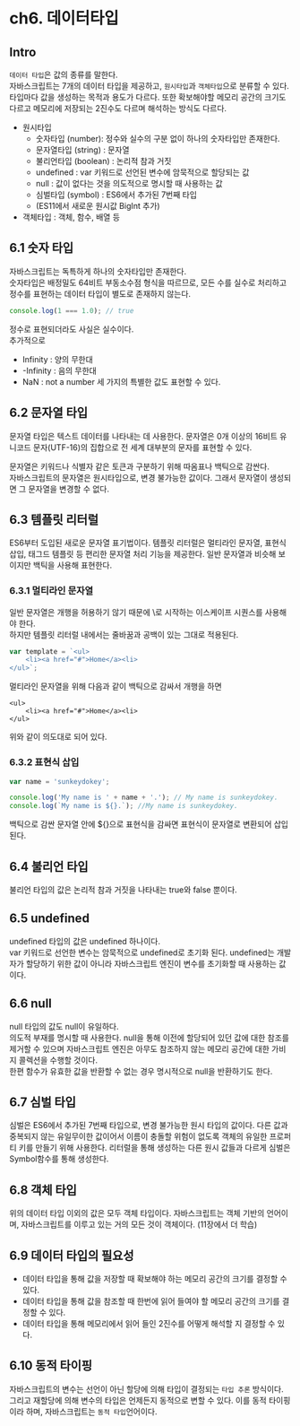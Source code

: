 # ch6. 데이터타입

## Intro
`데이터 타입`은 값의 종류를 말한다.<br>
자바스크립트는 7개의 데이터 타입을 제공하고, `원시타입`과 `객체타입`으로 분류할 수 있다.<br>
타입마다 값을 생성하는 목적과 용도가 다르다. 또한 확보해야할 메모리 공간의 크기도 다르고 메모리에 저장되는 2진수도 다르며 해석하는 방식도 다르다.
- 원시타입
    - 숫자타입 (number): 정수와 실수의 구분 없이 하나의 숫자타입만 존재한다.
    - 문자열타입 (string) : 문자열
    - 불리언타입 (boolean) : 논리적 참과 거짓
    - undefined : var 키워드로 선언된 변수에 암묵적으로 할당되는 값
    - null : 값이 없다는 것을 의도적으로 명시할 때 사용하는 값
    - 심벌타입 (symbol) : ES6에서 추가된 7번째 타입
    - (ES11에서 새로운 원시값 BigInt 추가)
- 객체타입 : 객체, 함수, 배열 등

## 6.1 숫자 타입
자바스크립트는 독특하게 하나의 숫자타입만 존재한다.<br>
숫자타입은 배정밀도 64비트 부동소수점 형식을 따르므로, 모든 수를 실수로 처리하고 정수를 표현하는 데이터 타입이 별도로 존재하지 않는다.
```javascript
console.log(1 === 1.0); // true
```
정수로 표현되더라도 사실은 실수이다.<br>
추가적으로
- Infinity : 양의 무한대
- -Infinity : 음의 무한대
- NaN : not a number
세 가지의 특별한 값도 표현할 수 있다.

## 6.2 문자열 타입
문자열 타입은 텍스트 데이터를 나타내는 데 사용한다. 문자열은 0개 이상의 16비트 유니코드 문자(UTF-16)의 집합으로 전 세계 대부분의 문자를 표현할 수 있다.<br>

문자열은 키워드나 식별자 같은 토큰과 구분하기 위해 따옴표나 백틱으로 감싼다.<br>
자바스크립트의 문자열은 원시타입으로, 변경 불가능한 값이다. 그래서 문자열이 생성되면 그 문자열을 변경할 수 없다.

## 6.3 템플릿 리터럴
ES6부터 도입된 새로운 문자열 표기법이다. 템플릿 리터럴은 멀티라인 문자열, 표현식 삽입, 태그드 템플릿 등 편리한 문자열 처리 기능을 제공한다. 일반 문자열과 비슷해 보이지만 백틱을 사용해 표현한다.

### 6.3.1 멀티라인 문자열
일반 문자열은 개행을 허용하기 않기 때문에 \로 시작하는 이스케이프 시퀀스를 사용해야 한다.<br>
하지만 템플릿 리터럴 내에서는 줄바꿈과 공백이 있는 그대로 적용된다.
```javascript
var template = `<ul>
    <li><a href="#">Home</a><li>
</ul>`;
```
멀티라인 문자열을 위해 다음과 같이 백틱으로 감싸서 개행을 하면
```
<ul>
    <li><a href="#">Home</a><li>
</ul>
```
위와 같이 의도대로 되어 있다.

### 6.3.2 표현식 삽입
```javascript
var name = 'sunkeydokey';

console.log('My name is ' + name + '.'); // My name is sunkeydokey.
console.log(`My name is ${}.`); //My name is sunkeydokey.
```
백틱으로 감싼 문자열 안에 ${}으로 표현식을 감싸면 표현식이 문자열로 변환되어 삽입된다.

## 6.4 불리언 타입
불리언 타입의 값은 논리적 참과 거짓을 나타내는 true와 false 뿐이다.

## 6.5 undefined
undefined 타입의 값은 undefined 하나이다.<br>
var 키워드로 선언한 변수는 암묵적으로 undefined로 초기화 된다. undefined는 개발자가 할당하기 위한 값이 아니라 자바스크립트 엔진이 변수를 초기화할 때 사용하는 값이다.

## 6.6 null
null 타입의 값도 null이 유일하다.<br>
의도적 부재를 명시할 때 사용한다. null을 통해 이전에 할당되어 있던 값에 대한 참조를 제거할 수 있으며 자바스크립트 엔진은 아무도 참조하지 않는 메모리 공간에 대한 가비지 콜렉션을 수행할 것이다.<br>
한편 함수가 유효한 값을 반환할 수 없는 경우 명시적으로 null을 반환하기도 한다.

## 6.7 심벌 타입
심벌은 ES6에서 추가된 7번째 타입으로, 변경 불가능한 원시 타입의 값이다. 다른 값과 중복되지 않는 유일무이한 값이어서 이름이 충돌할 위험이 없도록 객체의 유일한 프로퍼티 키를 만들기 위해 사용한다. 리터럴을 통해 생성하는 다른 원시 값들과 다르게 심벌은 Symbol함수를 통해 생성한다.

## 6.8 객체 타입
위의 데이터 타입 이외의 값은 모두 객체 타입이다. 자바스크립트는 객체 기반의 언어이며, 자바스크립트를 이루고 있는 거의 모든 것이 객체이다. (11장에서 더 학습)

## 6.9 데이터 타입의 필요성
- 데이터 타입을 통해 값을 저장할 때 확보해야 하는 메모리 공간의 크기를 결정할 수 있다.
- 데이터 타입을 통해 값을 참조할 때 한번에 읽어 들여야 할 메모리 공간의 크기를 결정할 수 있다.
- 데이터 타입을 통해 메모리에서 읽어 들인 2진수를 어떻게 해석할 지 결정할 수 있다.

## 6.10 동적 타이핑
자바스크립트의 변수는 선언이 아닌 할당에 의해 타입이 결정되는 `타입 추론` 방식이다. 그리고 재할당에 의해 변수의 타입은 언제든지 동적으로 변할 수 있다. 이를 동적 타이핑이라 하며, 자바스크립트는 `동적 타입`언어이다.